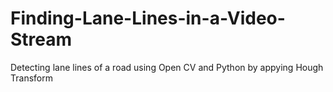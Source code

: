 # Finding-Lane-Lines-in-a-Video-Stream
Detecting lane lines of a road using Open CV and Python by appying Hough Transform
